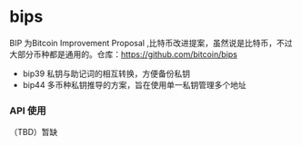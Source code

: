  # bips 

 BIP 为Bitcoin Improvement Proposal ,比特币改进提案，虽然说是比特币，不过大部分币种都是通用的。仓库：https://github.com/bitcoin/bips

- bip39 私钥与助记词的相互转换，方便备份私钥
- bip44 多币种私钥推导的方案，旨在使用单一私钥管理多个地址

### API 使用

（TBD）暂缺

